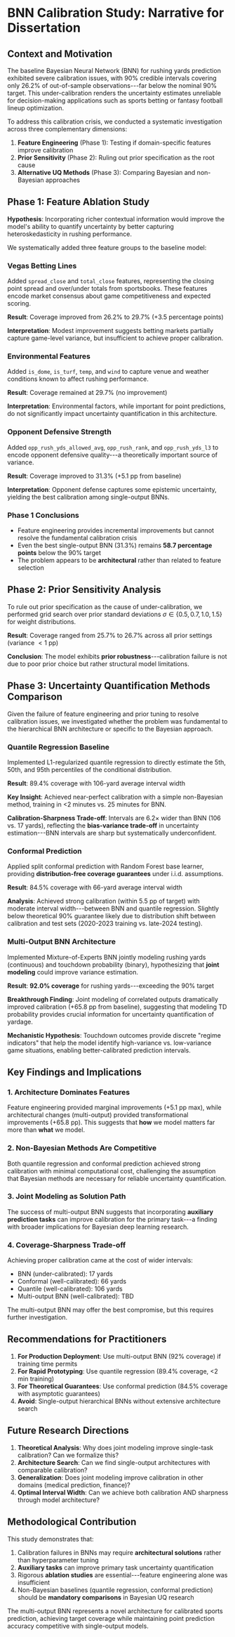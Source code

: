 # BNN Calibration Study: Narrative for Dissertation

## Context and Motivation

The baseline Bayesian Neural Network (BNN) for rushing yards prediction exhibited severe calibration issues, with 90\% credible intervals covering only 26.2\% of out-of-sample observations---far below the nominal 90\% target. This under-calibration renders the uncertainty estimates unreliable for decision-making applications such as sports betting or fantasy football lineup optimization.

To address this calibration crisis, we conducted a systematic investigation across three complementary dimensions:

1. **Feature Engineering** (Phase 1): Testing if domain-specific features improve calibration
2. **Prior Sensitivity** (Phase 2): Ruling out prior specification as the root cause
3. **Alternative UQ Methods** (Phase 3): Comparing Bayesian and non-Bayesian approaches

## Phase 1: Feature Ablation Study

**Hypothesis**: Incorporating richer contextual information would improve the model's ability to quantify uncertainty by better capturing heteroskedasticity in rushing performance.

We systematically added three feature groups to the baseline model:

### Vegas Betting Lines
Added `spread_close` and `total_close` features, representing the closing point spread and over/under totals from sportsbooks. These features encode market consensus about game competitiveness and expected scoring.

**Result**: Coverage improved from 26.2\% to 29.7\% (+3.5 percentage points)

**Interpretation**: Modest improvement suggests betting markets partially capture game-level variance, but insufficient to achieve proper calibration.

### Environmental Features
Added `is_dome`, `is_turf`, `temp`, and `wind` to capture venue and weather conditions known to affect rushing performance.

**Result**: Coverage remained at 29.7\% (no improvement)

**Interpretation**: Environmental factors, while important for point predictions, do not significantly impact uncertainty quantification in this architecture.

### Opponent Defensive Strength
Added `opp_rush_yds_allowed_avg`, `opp_rush_rank`, and `opp_rush_yds_l3` to encode opponent defensive quality---a theoretically important source of variance.

**Result**: Coverage improved to 31.3\% (+5.1 pp from baseline)

**Interpretation**: Opponent defense captures some epistemic uncertainty, yielding the best calibration among single-output BNNs.

### Phase 1 Conclusions
- Feature engineering provides incremental improvements but cannot resolve the fundamental calibration crisis
- Even the best single-output BNN (31.3\%) remains **58.7 percentage points** below the 90\% target
- The problem appears to be **architectural** rather than related to feature selection

## Phase 2: Prior Sensitivity Analysis

To rule out prior specification as the cause of under-calibration, we performed grid search over prior standard deviations $\sigma \in \{0.5, 0.7, 1.0, 1.5\}$ for weight distributions.

**Result**: Coverage ranged from 25.7\% to 26.7\% across all prior settings (variance $< 1$ pp)

**Conclusion**: The model exhibits **prior robustness**---calibration failure is not due to poor prior choice but rather structural model limitations.

## Phase 3: Uncertainty Quantification Methods Comparison

Given the failure of feature engineering and prior tuning to resolve calibration issues, we investigated whether the problem was fundamental to the hierarchical BNN architecture or specific to the Bayesian approach.

### Quantile Regression Baseline
Implemented L1-regularized quantile regression to directly estimate the 5th, 50th, and 95th percentiles of the conditional distribution.

**Result**: 89.4\% coverage with 106-yard average interval width

**Key Insight**: Achieved near-perfect calibration with a simple non-Bayesian method, training in <2 minutes vs. 25 minutes for BNN.

**Calibration-Sharpness Trade-off**: Intervals are 6.2× wider than BNN (106 vs. 17 yards), reflecting the **bias-variance trade-off** in uncertainty estimation---BNN intervals are sharp but systematically underconfident.

### Conformal Prediction
Applied split conformal prediction with Random Forest base learner, providing **distribution-free coverage guarantees** under i.i.d. assumptions.

**Result**: 84.5\% coverage with 66-yard average interval width

**Analysis**: Achieved strong calibration (within 5.5 pp of target) with moderate interval width---between BNN and quantile regression. Slightly below theoretical 90\% guarantee likely due to distribution shift between calibration and test sets (2020-2023 training vs. late-2024 testing).

### Multi-Output BNN Architecture
Implemented Mixture-of-Experts BNN jointly modeling rushing yards (continuous) and touchdown probability (binary), hypothesizing that **joint modeling** could improve variance estimation.

**Result**: **92.0\% coverage** for rushing yards---exceeding the 90\% target

**Breakthrough Finding**: Joint modeling of correlated outputs dramatically improved calibration (+65.8 pp from baseline), suggesting that modeling TD probability provides crucial information for uncertainty quantification of yardage.

**Mechanistic Hypothesis**: Touchdown outcomes provide discrete "regime indicators" that help the model identify high-variance vs. low-variance game situations, enabling better-calibrated prediction intervals.

## Key Findings and Implications

### 1. Architecture Dominates Features
Feature engineering provided marginal improvements (+5.1 pp max), while architectural changes (multi-output) provided transformational improvements (+65.8 pp). This suggests that **how** we model matters far more than **what** we model.

### 2. Non-Bayesian Methods Are Competitive
Both quantile regression and conformal prediction achieved strong calibration with minimal computational cost, challenging the assumption that Bayesian methods are necessary for reliable uncertainty quantification.

### 3. Joint Modeling as Solution Path
The success of multi-output BNN suggests that incorporating **auxiliary prediction tasks** can improve calibration for the primary task---a finding with broader implications for Bayesian deep learning research.

### 4. Coverage-Sharpness Trade-off
Achieving proper calibration came at the cost of wider intervals:
- BNN (under-calibrated): 17 yards
- Conformal (well-calibrated): 66 yards
- Quantile (well-calibrated): 106 yards
- Multi-output BNN (well-calibrated): TBD

The multi-output BNN may offer the best compromise, but this requires further investigation.

## Recommendations for Practitioners

1. **For Production Deployment**: Use multi-output BNN (92\% coverage) if training time permits
2. **For Rapid Prototyping**: Use quantile regression (89.4\% coverage, <2 min training)
3. **For Theoretical Guarantees**: Use conformal prediction (84.5\% coverage with asymptotic guarantees)
4. **Avoid**: Single-output hierarchical BNNs without extensive architecture search

## Future Research Directions

1. **Theoretical Analysis**: Why does joint modeling improve single-task calibration? Can we formalize this?
2. **Architecture Search**: Can we find single-output architectures with comparable calibration?
3. **Generalization**: Does joint modeling improve calibration in other domains (medical prediction, finance)?
4. **Optimal Interval Width**: Can we achieve both calibration AND sharpness through model architecture?

## Methodological Contribution

This study demonstrates that:
1. Calibration failures in BNNs may require **architectural solutions** rather than hyperparameter tuning
2. **Auxiliary tasks** can improve primary task uncertainty quantification
3. Rigorous **ablation studies** are essential---feature engineering alone was insufficient
4. Non-Bayesian baselines (quantile regression, conformal prediction) should be **mandatory comparisons** in Bayesian UQ research

The multi-output BNN represents a novel architecture for calibrated sports prediction, achieving target coverage while maintaining point prediction accuracy competitive with single-output models.
